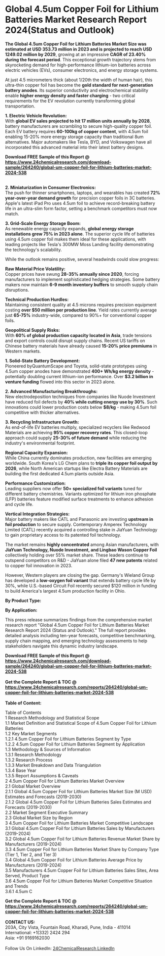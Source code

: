 <h1>Global 4.5um Copper Foil for Lithium Batteries Market Research Report 2024(Status and Outlook)</h1><p><strong>The Global 4.5um Copper Foil for Lithium Batteries Market Size was estimated at USD 353.73 million in 2023 and is projected to reach USD 1249.02 million by 2029</strong>, growing at an impressive <strong>CAGR of 23.40% during the forecast period</strong>. This exceptional growth trajectory stems from skyrocketing demand for high-performance lithium-ion batteries across electric vehicles (EVs), consumer electronics, and energy storage systems.</p><p>At just 4.5 micrometers thick (about 1/20th the width of human hair), this ultra-thin copper foil has become the <strong>gold standard for next-generation battery anodes</strong>. Its superior conductivity and electrochemical stability enable <strong>higher energy density and faster charging</strong> - two critical requirements for the EV revolution currently transforming global transportation.</p><p><strong>1. Electric Vehicle Revolution:</strong><br>
With <strong>global EV sales projected to hit 17 million units annually by 2028</strong>, battery manufacturers are scrambling to secure high-quality copper foil. Each EV battery requires <strong>60-100kg of copper content</strong>, with 4.5um foil enabling 15-20% more energy storage capacity than traditional 8um alternatives. Major automakers like Tesla, BYD, and Volkswagen have all incorporated this advanced material into their latest battery designs.</p><div><b>Download FREE Sample of this Report @ 
            <a href="https://www.24chemicalresearch.com/download-sample/264240/global-um-copper-foil-for-lithium-batteries-market-2024-538">
            https://www.24chemicalresearch.com/download-sample/264240/global-um-copper-foil-for-lithium-batteries-market-2024-538</a></b></div><br><p><strong>2. Miniaturization in Consumer Electronics:</strong><br>
The push for thinner smartphones, laptops, and wearables has created <strong>72% year-over-year demand growth</strong> for precision copper foils in 3C batteries. Apple's latest iPad Pro uses 4.5um foil to achieve record-breaking battery life in an ultra-slim form factor, setting a benchmark competitors must now match.</p><p><strong>3. Grid-Scale Energy Storage Boom:</strong><br>
As renewable energy capacity expands, <strong>global energy storage installations grew 75% in 2023 alone</strong>. The superior cycle life of batteries using 4.5um copper foil makes them ideal for these applications, with leading projects like Tesla's 300MW Moss Landing facility demonstrating the technology's scalability.</p><p>While the outlook remains positive, several headwinds could slow progress:</p><p><strong>Raw Material Price Volatility:</strong><br>
	Copper prices have swung <strong>28-35% annually since 2020</strong>, forcing manufacturers to implement sophisticated hedging strategies. Some battery makers now maintain <strong>6-9 month inventory buffers</strong> to smooth supply chain disruptions.</p><p><strong>Technical Production Hurdles:</strong><br>
	Maintaining consistent quality at 4.5 microns requires precision equipment costing <strong>over $50 million per production line</strong>. Yield rates currently average just <strong>65-75%</strong> industry-wide, compared to 90%+ for conventional copper foils.</p><p><strong>Geopolitical Supply Risks:</strong><br>
	With <strong>60% of global production capacity located in Asia</strong>, trade tensions and export controls could disrupt supply chains. Recent US tariffs on Chinese battery materials have already caused <strong>15-20% price premiums</strong> in Western markets.</p><p><strong>1. Solid-State Battery Development:</strong><br>
Pioneered byQuantumScape and Toyota, solid-state prototypes using 4.5um copper anodes have demonstrated <strong>400+ Wh/kg energy density</strong> - potentially doubling current lithium-ion performance. Over <strong>$3.2 billion in venture funding</strong> flowed into this sector in 2023 alone.</p><p><strong>2. Advanced Manufacturing Breakthroughs:</strong><br>
New electrodeposition techniques from companies like Nuode Investment have reduced foil defects by <strong>40% while cutting energy use by 30%</strong>. Such innovations could lower production costs below <strong>$8/kg</strong> - making 4.5um foil competitive with thicker alternatives.</p><p><strong>3. Recycling Infrastructure Growth:</strong><br>
As end-of-life EV batteries multiply, specialized recyclers like Redwood Materials are achieving <strong>95% copper recovery rates</strong>. This closed-loop approach could supply <strong>25-30% of future demand</strong> while reducing the industry's environmental footprint.</p><p><strong>Regional Capacity Expansion:</strong><br>
	While China currently dominates production, new facilities are emerging worldwide. South Korea's LG Chem plans to <strong>triple its copper foil output by 2026</strong>, while North American startups like Electra Battery Materials are building the first dedicated 4.5um plants outside Asia.</p><p><strong>Performance Customization:</strong><br>
	Leading suppliers now offer <strong>50+ specialized foil variants</strong> tuned for different battery chemistries. Variants optimized for lithium iron phosphate (LFP) batteries feature modified surface treatments to enhance adhesion and cycle life.</p><p><strong>Vertical Integration Strategies:</strong><br>
	Major battery makers like CATL and Panasonic are investing <strong>upstream in foil production</strong> to secure supply. Contemporary Amperex Technology Limited (CATL) recently acquired a controlling stake in JiaYuan Technology to gain proprietary access to its patented foil technology.</p><p>The market remains <strong>highly concentrated</strong> among Asian manufacturers, with <strong>JiaYuan Technology, Nuode Investment, and Lingbao Wason Copper Foil</strong> collectively holding over 55% market share. These leaders continue to outspend competitors on R&amp;D - JiaYuan alone filed <strong>47 new patents</strong> related to copper foil innovation in 2023.</p><p>However, Western players are closing the gap. Germany's Wieland Group has developed a <strong>low-oxygen foil variant</strong> that extends battery cycle life by 30%, while U.S.-based Circuit Foil recently secured $120 million in funding to build America's largest 4.5um production facility in Ohio.</p><p><strong>By Product Type:</strong></p><p><strong>By Application:</strong></p><p>This press release summarizes findings from the comprehensive market research report "Global 4.5um Copper Foil for Lithium Batteries Market Research Report 2024 (Status and Outlook)." The full report provides detailed analysis including ten-year forecasts, competitive benchmarking, supply chain mapping, and emerging technology assessments to help stakeholders navigate this dynamic industry landscape.</p><div><b>Download FREE Sample of this Report @ 
            <a href="https://www.24chemicalresearch.com/download-sample/264240/global-um-copper-foil-for-lithium-batteries-market-2024-538">
            https://www.24chemicalresearch.com/download-sample/264240/global-um-copper-foil-for-lithium-batteries-market-2024-538</a></b></div><br><div><b>Get the Complete Report & TOC @ 
            <a href="https://www.24chemicalresearch.com/reports/264240/global-um-copper-foil-for-lithium-batteries-market-2024-538">
            https://www.24chemicalresearch.com/reports/264240/global-um-copper-foil-for-lithium-batteries-market-2024-538</a></b></div><br>
            <b>Table of Content:</b><p>Table of Contents<br />
1 Research Methodology and Statistical Scope<br />
1.1 Market Definition and Statistical Scope of 4.5um Copper Foil for Lithium Batteries<br />
1.2 Key Market Segments<br />
1.2.1 4.5um Copper Foil for Lithium Batteries Segment by Type<br />
1.2.2 4.5um Copper Foil for Lithium Batteries Segment by Application<br />
1.3 Methodology & Sources of Information<br />
1.3.1 Research Methodology<br />
1.3.2 Research Process<br />
1.3.3 Market Breakdown and Data Triangulation<br />
1.3.4 Base Year<br />
1.3.5 Report Assumptions & Caveats<br />
2 4.5um Copper Foil for Lithium Batteries Market Overview<br />
2.1 Global Market Overview<br />
2.1.1 Global 4.5um Copper Foil for Lithium Batteries Market Size (M USD) Estimates and Forecasts (2019-2030)<br />
2.1.2 Global 4.5um Copper Foil for Lithium Batteries Sales Estimates and Forecasts (2019-2030)<br />
2.2 Market Segment Executive Summary<br />
2.3 Global Market Size by Region<br />
3 4.5um Copper Foil for Lithium Batteries Market Competitive Landscape<br />
3.1 Global 4.5um Copper Foil for Lithium Batteries Sales by Manufacturers (2019-2024)<br />
3.2 Global 4.5um Copper Foil for Lithium Batteries Revenue Market Share by Manufacturers (2019-2024)<br />
3.3 4.5um Copper Foil for Lithium Batteries Market Share by Company Type (Tier 1, Tier 2, and Tier 3)<br />
3.4 Global 4.5um Copper Foil for Lithium Batteries Average Price by Manufacturers (2019-2024)<br />
3.5 Manufacturers 4.5um Copper Foil for Lithium Batteries Sales Sites, Area Served, Product Type<br />
3.6 4.5um Copper Foil for Lithium Batteries Market Competitive Situation and Trends<br />
3.6.1 4.5um C</p><div><b>Get the Complete Report & TOC @ 
            <a href="https://www.24chemicalresearch.com/reports/264240/global-um-copper-foil-for-lithium-batteries-market-2024-538">
            https://www.24chemicalresearch.com/reports/264240/global-um-copper-foil-for-lithium-batteries-market-2024-538</a></b></div><br><b>CONTACT US:</b><br>
            203A, City Vista, Fountain Road, Kharadi, Pune, India - 411014<br>
            International: +1(332) 2424 294<br>
            Asia: +91 9169162030 <br><br>
            Follow Us On LinkedIn: <a href="https://www.linkedin.com/company/24chemicalresearch/">24ChemicalResearch LinkedIn</a>